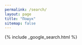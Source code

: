 ```yaml
---
permalink: /search/
layout: page
title: "Пошук"
sitemap: false
---
```


{% include _google_search.html %}
